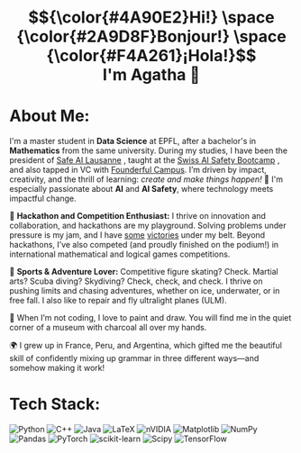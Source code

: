 <h1 align="center">
  $${\color{#4A90E2}Hi!} \space {\color{#2A9D8F}Bonjour!} \space {\color{#F4A261}¡Hola!}$$
  <br>
  I'm <a href="https://www.linkedin.com/in/agathaduzan/" target="_blank" style="text-decoration: none; color: inherit;">Agatha 👋</a>

</h1>

# About Me:
I'm a master student in **Data Science** at EPFL, after a bachelor's in **Mathematics** from the same university. 
During my studies, I have been the president of 
<a href="https://go.epfl.ch/sail" target="_blank" rel="noopener noreferrer">Safe AI Lausanne</a>
, taught at the 
<a href="https://www.aisafetycamp.ch/" target="_blank" rel="noopener noreferrer">Swiss AI Safety Bootcamp</a>
, and also tapped in VC with 
<a href="https://www.campus.founderful.com/" target="_blank" rel="noopener noreferrer">Founderful Campus</a>.
I’m driven by impact, creativity, and the thrill of learning: _create and make things happen!_ 🚀 I'm especially passionate about **AI** and **AI Safety**, where technology meets impactful change.

🚀 **Hackathon and Competition Enthusiast:** I thrive on innovation and collaboration, and hackathons are my playground. Solving problems under pressure is my jam, and I have 
 <a href="https://www.apartresearch.com/project/steering-swiftly-to-safety-with-sparse-autoencoders" target="_blank" rel="noopener noreferrer">some</a>
 <a href="https://www.apartresearch.com/project/discovering-latent-knowledge-in-language-models-without-supervision-extensions-and-testing" target="_blank" rel="noopener noreferrer">victories</a> 
under my belt. Beyond hackathons, I’ve also competed (and proudly finished on the podium!) in international mathematical and logical games competitions.

🥋 **Sports & Adventure Lover:** Competitive figure skating? Check. Martial arts? Scuba diving? Skydiving? Check, check, and check. I thrive on pushing limits and chasing adventures, whether on ice, underwater, or in free fall. I also like to repair and fly ultralight planes (ULM).

🎨 When I’m not coding, I love to paint and draw. You will find me in the quiet corner of a museum with charcoal all over my hands.

🌍 I grew up in France, Peru, and Argentina, which gifted me the beautiful skill of confidently mixing up grammar in three different ways—and somehow making it work!

# Tech Stack:
![Python](https://img.shields.io/badge/python-3670A0?style=for-the-badge&logo=python&logoColor=ffdd54) ![C++](https://img.shields.io/badge/c++-%2300599C.svg?style=for-the-badge&logo=c%2B%2B&logoColor=white) ![Java](https://img.shields.io/badge/java-%23ED8B00.svg?style=for-the-badge&logo=openjdk&logoColor=white) ![LaTeX](https://img.shields.io/badge/latex-%23008080.svg?style=for-the-badge&logo=latex&logoColor=white) ![nVIDIA](https://img.shields.io/badge/cuda-000000.svg?style=for-the-badge&logo=nVIDIA&logoColor=green) ![Matplotlib](https://img.shields.io/badge/Matplotlib-%23ffffff.svg?style=for-the-badge&logo=Matplotlib&logoColor=black) ![NumPy](https://img.shields.io/badge/numpy-%23013243.svg?style=for-the-badge&logo=numpy&logoColor=white) ![Pandas](https://img.shields.io/badge/pandas-%23150458.svg?style=for-the-badge&logo=pandas&logoColor=white) ![PyTorch](https://img.shields.io/badge/PyTorch-%23EE4C2C.svg?style=for-the-badge&logo=PyTorch&logoColor=white) ![scikit-learn](https://img.shields.io/badge/scikit--learn-%23F7931E.svg?style=for-the-badge&logo=scikit-learn&logoColor=white) ![Scipy](https://img.shields.io/badge/SciPy-%230C55A5.svg?style=for-the-badge&logo=scipy&logoColor=%white) ![TensorFlow](https://img.shields.io/badge/TensorFlow-%23FF6F00.svg?style=for-the-badge&logo=TensorFlow&logoColor=white)
